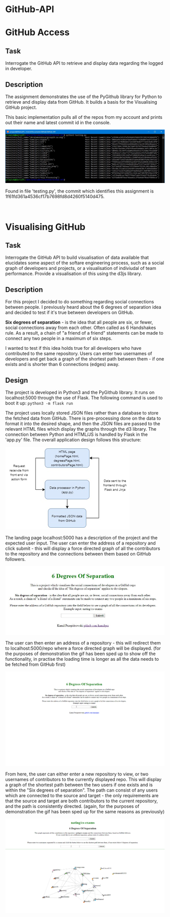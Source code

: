 # GitHub-API

# GitHub Access
## Task
Interrogate the GitHub API to retrieve and display data regarding the logged in developer.

## Description
The assignment demonstrates the use of the PyGithub library for Python to retrieve and display data from GitHub. It builds a basis for the Visualising GitHub project.

This basic implementation pulls all of the repos from my account and prints out their name and latest commit id in the console.

![](screenshots/github-access-console.jpg)

Found in file 'testing.py', the commit which identifies this assignment is 1f61fd361a4536cf17b7698fd8d4260f5140d475.

<br>

# Visualising GitHub
## Task
Interrogate the GitHub API to build visualisation of data available that elucidates some aspect of the softare engineering process, such as a social graph of developers and projects, or a visualisation of indiviudal of team performance. Provide a visualisation of this using the d3js library.

## Description
For this project I decided to do something regarding social connections between people. I previously heard about the 6 degrees of separation idea and decided to test if it's true between developers on GitHub.

**Six degrees of separation** - is the idea that all people are six, or fewer, social connections away from each other. Often called as 6 Handshakes rule. As a result, a chain of "a friend of a friend" statements can be made to connect any two people in a maximum of six steps.

I wanted to test if this idea holds true for all developers who have contributed to the same repository. Users can enter two usernames of developers and get back a graph of the shortest path between them - if one exists and is shorter than 6 connections (edges) away.

## Design
The project is developed in Python3 and the PyGithub library. It runs on localhost:5000 through the use of Flask. The following command is used to boot it up: <code>python3 -m flask run</code> <br>

The project uses locally stored JSON files rather than a database to store the fetched data from GitHub. There is pre-processing done on the data to format it into the desired shape, and then the JSON files are passed to the relevant HTML files which display the graphs through the d3 library. The connection between Python and HTML/JS is handled by Flask in the 'app.py' file. The overall application design follows this structure:

![](screenshots/design.jpg)

The landing page localhost:5000 has a description of the project and the expected user input. The user can enter the address of a repository and click submit - this will display a force directed graph of all the contributors to the repository and the connections between them based on GitHub followers.

![](screenshots/landing-page.jpg)

The user can then enter an address of a repository - this will redirect them to localhost:5000/repo where a force directed graph will be displayed. (for the purposes of demonstration the gif has been sped up to show off the functionality, in practise the loading time is longer as all the data needs to be fetched from GitHub first)

![](screenshots/repo-input.gif)

From here, the user can either enter a new repository to view, or two usernames of contributors to the currently displayed repo. This will display a graph of the shortest path between the two users if one exists and is within the "Six degrees of separation". The path can consist of any users which are connected to the source and target - the only requirements are that the source and target are both contributors to the current repository, and the path is consistently directed. (again, for the purposes of demonstration the gif has been sped up for the same reasons as previously)

![](screenshots/users-input.gif)
